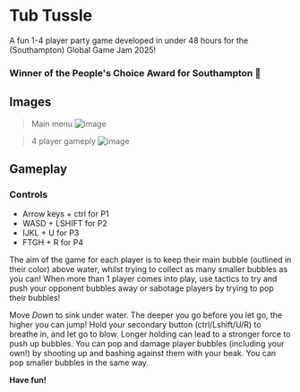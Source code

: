 # Tub Tussle
A fun 1-4 player party game developed in under 48 hours for the (Southampton) Global Game Jam 2025!

### **Winner of the People's Choice Award for Southampton** 🎊

## Images
> Main menu
![image](https://github.com/user-attachments/assets/40395574-2151-488a-b022-39b97b4d40b2)

> 4 player gameply
![image](https://github.com/user-attachments/assets/0a73494e-e64e-4aa0-ba63-b24563ee9b55)

## Gameplay
### Controls
- Arrow keys + ctrl for P1
- WASD + LSHIFT for P2
- IJKL + U for P3
- FTGH + R for P4

The aim of the game for each player is to keep their main bubble (outlined in their color) above water, 
whilst trying to collect as many smaller bubbles as you can! When more than 1 player comes into play, use
tactics to try and push your opponent bubbles away or sabotage players by trying to pop their bubbles!

Move *Down* to sink under water. The deeper you go before you let go, the higher you can jump! 
Hold your secondary button (ctrl/Lshift/U/R) to breathe in, and let go to blow. Longer holding can lead to a stronger
force to push up bubbles.
You can pop and damage player bubbles (including your own!) by shooting up and bashing against them with your beak.
You can pop smaller bubbles in the same way.

**Have fun!** 
